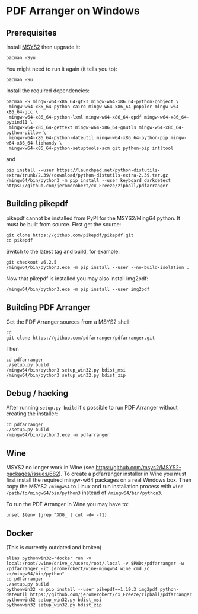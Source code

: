 # PDF Arranger on Windows

## Prerequisites

Install [MSYS2](http://www.msys2.org) then upgrade it:

```
pacman -Syu
```

You might need to run it again (it tells you to):

```
pacman -Su
```

Install the required dependencies:

```
pacman -S mingw-w64-x86_64-gtk3 mingw-w64-x86_64-python-gobject \
 mingw-w64-x86_64-python-cairo mingw-w64-x86_64-poppler mingw-w64-x86_64-gcc \
 mingw-w64-x86_64-python-lxml mingw-w64-x86_64-qpdf mingw-w64-x86_64-pybind11 \
 mingw-w64-x86_64-gettext mingw-w64-x86_64-gnutls mingw-w64-x86_64-python-pillow \
 mingw-w64-x86_64-python-dateutil mingw-w64-x86_64-python-pip mingw-w64-x86_64-libhandy \
 mingw-w64-x86_64-python-setuptools-scm git python-pip intltool
```

and

```
pip install --user https://launchpad.net/python-distutils-extra/trunk/2.39/+download/python-distutils-extra-2.39.tar.gz
/mingw64/bin/python3 -m pip install --user keyboard darkdetect https://github.com/jeromerobert/cx_Freeze/zipball/pdfarranger
```

## Building pikepdf

pikepdf cannot be installed from PyPI for the MSYS2/Ming64 python. It must be built from source. First get the source:

```
git clone https://github.com/pikepdf/pikepdf.git
cd pikepdf
```

Switch to the latest tag and build, for example:

```
git checkout v6.2.5
/mingw64/bin/python3.exe -m pip install --user --no-build-isolation .
```

Now that pikepdf is installed you may also install img2pdf:

```
/mingw64/bin/python3.exe -m pip install --user img2pdf
```

## Building PDF Arranger

Get the PDF Arranger sources from a MSYS2 shell:

```
cd
git clone https://github.com/pdfarranger/pdfarranger.git
```

Then

```
cd pdfarranger
./setup.py build
/mingw64/bin/python3 setup_win32.py bdist_msi
/mingw64/bin/python3 setup_win32.py bdist_zip
```

## Debug / hacking

After running `setup.py build` it's possible to run PDF Arranger without creating the installer:

```
cd pdfarranger
./setup.py build
/mingw64/bin/python3.exe -m pdfarranger
```

## Wine

MSYS2 no longer work in Wine (see <https://github.com/msys2/MSYS2-packages/issues/682>). To
create a pdfarranger installer in Wine you must first install the required mingw-w64 packages
on a real Windows box. Then copy the MSYS2 `/mingw64` to Linux and run installation process with
`wine /path/to/mingw64/bin/python3` instead of `/mingw64/bin/python3`.

To run the PDF Arranger in Wine you may have to:

```
unset $(env |grep ^XDG_ | cut -d= -f1)
```

## Docker

(This is currently outdated and broken)

```
alias pythonwin32="docker run -v local:/root/.wine/drive_c/users/root/.local -v $PWD:/pdfarranger -w /pdfarranger -it jeromerobert/wine-mingw64 wine cmd /c z:/mingw64/bin/python"
cd pdfarranger
./setup.py build
pythonwin32 -m pip install --user pikepdf==1.19.3 img2pdf python-dateutil https://github.com/jeromerobert/cx_Freeze/zipball/pdfarranger
pythonwin32 setup_win32.py bdist_msi
pythonwin32 setup_win32.py bdist_zip
```

